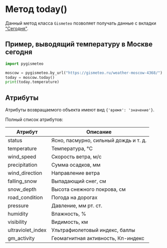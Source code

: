 # Метод today()

Данный метод класса `Gismeteo` позволяет получать данные с вкладки ["Сегодня"](https://gismeteo.ru/weather-moscow-4368/today/).

## Пример, выводящий температуру в Москве сегодня

```python
import pygismeteo

moscow = pygismeteo.by_url("https://gismeteo.ru/weather-moscow-4368/")
today = moscow.today()
print(today.temperature)
```

## Атрибуты

Атрибуты возвращаемого объекта имеют вид `{'время': 'значение'}`.

Полный список атрибутов:

| Атрибут           | Описание                              |
| ----------------- | ------------------------------------- |
| status            | Ясно, пасмурно, сильный дождь и т. д. |
| temperature       | Температура, °C                       |
| wind_speed        | Скорость ветра, м/с                   |
| precipitation     | Сумма осадков, мм                     |
| wind_direction    | Направление ветра                     |
| falling_snow      | Выпадающий снег, см                   |
| snow_depth        | Высота снежного покрова, см           |
| road_condition    | Погода на дорогах                     |
| pressure          | Давление, мм рт. ст.                  |
| humidity          | Влажность, %                          |
| visibility        | Видимость, км                         |
| ultraviolet_index | Ультрафиолетовый индекс, баллы        |
| gm_activity       | Геомагнитная активность, Кп-индекс    |
